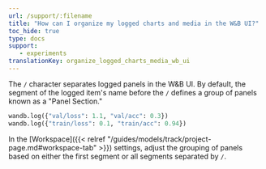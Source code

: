 ```yaml
---
url: /support/:filename
title: "How can I organize my logged charts and media in the W&B UI?"
toc_hide: true
type: docs
support:
   - experiments
translationKey: organize_logged_charts_media_wb_ui
---
```

The `/` character separates logged panels in the W&B UI. By default, the segment of the logged item's name before the `/` defines a group of panels known as a "Panel Section."

```python
wandb.log({"val/loss": 1.1, "val/acc": 0.3})
wandb.log({"train/loss": 0.1, "train/acc": 0.94})
```

In the [Workspace]({{< relref "/guides/models/track/project-page.md#workspace-tab" >}}) settings, adjust the grouping of panels based on either the first segment or all segments separated by `/`.